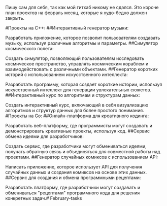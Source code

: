 Пишу сам для себя, так как мой гитхаб никому не сдался.
Это короче план проектов на февраль месяц, которые я худо-бедно должен закрыть.


#Проекты на C++:
##Интерактивный генератор музыки:

Разработать приложение, которое позволит пользователям создавать музыку, используя различные алгоритмы и параметры.
##Симулятор космического полета:

Создать симулятор, позволяющий пользователям исследовать космическое пространство, управлять космическим кораблем и взаимодействовать с различными объектами.
##Генератор коротких историй с использованием искусственного интеллекта:

Разработать программу, которая создает короткие истории, используя искусственный интеллект для генерации увлекательных сюжетов.
##Интерактивный курс по алгоритмам и структурам данных:

Создать интерактивный курс, включающий в себя визуализацию алгоритмов и структур данных для более простого понимания.
#Проекты на Go:
##Онлайн-платформа для креативного кодинга:

Разработать веб-платформу, где программисты могут создавать и демонстрировать креативные проекты, используя код.
##Сервис обмена идеями для разработчиков:

Создать сервис, где разработчики могут обмениваться идеями, получать обратную связь и объединяться для совместной работы над проектами.
##Генератор случайных комиксов с использованием API:

Написать приложение, которое использует API для получения случайных данных и создания комиксов на основе этих данных.
##Сервис для создания и обмена программными рецептами:

Разработать платформу, где разработчики могут создавать и обмениваться "рецептами" программного кода для решения конкретных задач.# February-tasks
